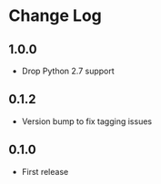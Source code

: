 # Change Log

## 1.0.0

* Drop Python 2.7 support

## 0.1.2

- Version bump to fix tagging issues

## 0.1.0

- First release 
